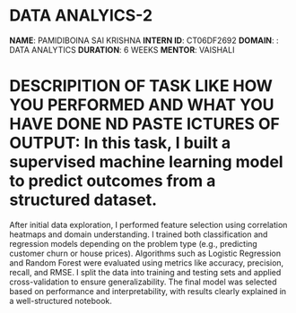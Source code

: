 # DATA ANALYICS-2
**NAME**: PAMIDIBOINA SAI KRISHNA 
**INTERN ID**: CT06DF2692
**DOMAIN**: : DATA ANALYTICS
**DURATION**: 6 WEEKS 
**MENTOR**: VAISHALI
# DESCRIPITION OF TASK LIKE HOW YOU PERFORMED AND WHAT YOU HAVE DONE ND PASTE ICTURES OF OUTPUT: In this task, I built a supervised machine learning model to predict outcomes from a structured dataset. 
After initial data exploration, I performed feature selection using correlation heatmaps and domain understanding. 
I trained both classification and regression models depending on the problem type (e.g., predicting customer churn or house prices). 
Algorithms such as Logistic Regression and Random Forest were evaluated using metrics like accuracy, precision, recall, and RMSE. 
I split the data into training and testing sets and applied cross-validation to ensure generalizability. 
The final model was selected based on performance and interpretability, with results clearly explained in a well-structured notebook.
